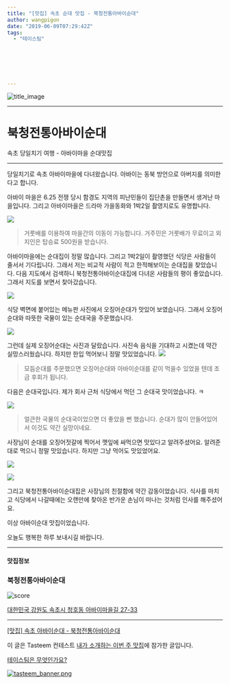 ```yaml
---
title: "[맛집] 속초 순대 맛집 - 북청전통아바이순대"
author: wangpigon
date: "2019-06-09T07:29:42Z"
tags:
  - "테이스팀"
  
  
  
  
  
  
---
```

![title_image](https://steemitimages.com/0x0/https://static.tasteem.io/uploads/4928/post/35782/content_bd10ce8e-2a8b-4351-a2bb-8033580827b6.jpeg)

---

# 북청전통아바이순대
속초 당일치기 여행 - 아바이마을 순대맛집

---



당일치기로 속초 아바이마을에 다녀왔습니다. 아바이는 동북 방언으로 아버지를 의미한다고 합니다.

아바이 마을은 6.25 전쟁 당시 함경도 지역의 피난민들이 집단촌을 만들면서 생겨난 마을입니다. 그리고 아바이마을은 드라마 가을동화와 1박2일 촬영지로도 유명합니다.

![](https://steemitimages.com/0x0/https://static.tasteem.io/uploads/image/image/181303/0bda8e8e-b98e-4d81-8b6c-c9a7c71635f1.jpeg)

> 거룻배를 이용하여 마을간의 이동이 가능합니다. 거주민은 거룻배가 무료이고 외지인은 탑승료 500원을 받습니다.

아바이마을에는 순대집이 정말 많습니다. 그리고 1박2일이 촬영했던 식당은 사람들이 줄서서 기다립니다. 그래서 저는 비교적 사람이 적고 한적해보이는 순대집을 찾았습니다. 다음 지도에서 검색하니 북청전통아바이순대집에 다녀온 사람들의 평이 좋았습니다. 그래서 지도를 보면서 찾아갔습니다. 

![](https://steemitimages.com/0x0/https://static.tasteem.io/uploads/image/image/181305/0bda8e8e-b98e-4d81-8b6c-c9a7c71635f1.png)

식당 벽면에 붙어있는 메뉴판 사진에서 오징어순대가 맛있어 보였습니다. 그래서 오징어순대와 따뜻한 국물이 있는 순대국을 주문했습니다.

![](https://steemitimages.com/0x0/https://static.tasteem.io/uploads/image/image/181302/0bda8e8e-b98e-4d81-8b6c-c9a7c71635f1.jpeg)

그런데 실제 오징어순대는 사진과 달랐습니다. 사진속 음식을 기대하고 시켰는데 약간 실망스러웠습니다. 하지만 한입 먹어보니 정말 맛있었습니다.
![](https://steemitimages.com/0x0/https://static.tasteem.io/uploads/image/image/181310/0bda8e8e-b98e-4d81-8b6c-c9a7c71635f1.jpeg)

> 모듬순대를 주문했으면 오징어순대와 아바이순대를 같이 먹을수 있었을 텐데 조금 후회가 됩니다.

다음은 순대국입니다. 제가 회사 근처 식당에서 먹던 그 순대국 맛이었습니다. ㅋ

![](https://steemitimages.com/0x0/https://static.tasteem.io/uploads/image/image/181309/0bda8e8e-b98e-4d81-8b6c-c9a7c71635f1.jpeg)

> 얼큰한 국물의 순대국이었으면 더 좋았을 뻔 했습니다. 순대가 많이 안들어있어서 이것도 약간 실망이네요.

사장님이 순대를 오징어젓갈에 찍어서 깻잎에 싸먹으면 맛있다고 알려주셨어요. 알려준대로 먹으니 정말 맛있습니다.  하지만 그냥 먹어도 맛있었어요.

![](https://steemitimages.com/0x0/https://static.tasteem.io/uploads/image/image/181308/0bda8e8e-b98e-4d81-8b6c-c9a7c71635f1.jpeg)

![](https://steemitimages.com/0x0/https://static.tasteem.io/uploads/image/image/181307/0bda8e8e-b98e-4d81-8b6c-c9a7c71635f1.jpeg)

그리고 북청전통아바이순대집은 사장님의 친절함에 약간 감동이었습니다. 식사를 마치고 식당에서 나갈때에는 오랜만에 찾아온 반가운 손님이 떠나는 것처럼 인사를 해주셨어요.

이상 아바이순대 맛집이었습니다.

오늘도 행복한 하루 보내시길 바랍니다.

---

#### 맛집정보

### 북청전통아바이순대

![score](https://steemitimages.com/0x0/https://static.tasteem.io/images/steem/1Crowns.png)

[대한민국 강원도 속초시 청호동 아바이마을길 27-33](https://kr.tasteem.io/post/35782#map)

---

[[맛집] 속초 아바이순대 - 북청전통아바이순대](https://kr.tasteem.io/post/35782)

이 글은 Tasteem 컨테스트
[내가 소개하는  이번 주 맛집](https://kr.tasteem.io/event/458)에 참가한 글입니다.

[테이스팀은 무엇인가요?](https://kr.tasteem.io/about)

[![tasteem_banner.png](https://steemitimages.com/0x0/https://static.tasteem.io/images/tasteem_banner_v3.png)](https://kr.tasteem.io)